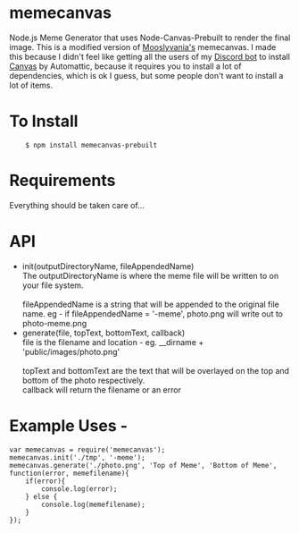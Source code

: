 # memecanvas
Node.js Meme Generator that uses Node-Canvas-Prebuilt to render the final image.
This is a modified version of [Mooslyvania's](https://github.com/Moosylvania/memecanvas) memecanvas.
I made this because I didn't feel like getting all the users of my [Discord bot](https://github.com/Ultie0/MagicalCat) to install [Canvas](https://github.com/Automattic/node-canvas) by Automattic, because it requires you to install a lot of dependencies, which is ok I guess, but some people don't want to install a lot of items.

# To Install
        $ npm install memecanvas-prebuilt

# Requirements
Everything should be taken care of...

# API

* init(outputDirectoryName, fileAppendedName) <br/> The outputDirectoryName is where the meme file will be written to on your file system.<br/><br/>fileAppendedName is a string that will be appended to the original file name. eg - if fileAppendedName = '-meme', photo.png will write out to photo-meme.png
* generate(file, topText, bottomText, callback)<br/>file is the filename and location - eg. __dirname + 'public/images/photo.png'<br/><br/>topText and bottomText are the text that will be overlayed on the top and bottom of the photo respectively.<br/> callback will return the filename or an error

# Example Uses -
    var memecanvas = require('memecanvas');
    memecanvas.init('./tmp', '-meme');
    memecanvas.generate('./photo.png', 'Top of Meme', 'Bottom of Meme', function(error, memefilename){
        if(error){
            console.log(error);
        } else {
            console.log(memefilename);
        }
    });
